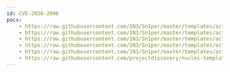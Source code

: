 ```yaml
---
id: CVE-2020-2096
pocs:
    - https://raw.githubusercontent.com/1N3/Sn1per/master/templates/active/CVE-2020-2096_Jenkins_Gitlab_XSS_4.sh
    - https://raw.githubusercontent.com/1N3/Sn1per/master/templates/active/CVE-2020-2096_Jenkins_Gitlab_XSS_3.sh
    - https://raw.githubusercontent.com/1N3/Sn1per/master/templates/active/CVE-2020-2096_Jenkins_Gitlab_XSS_2.sh
    - https://raw.githubusercontent.com/1N3/Sn1per/master/templates/active/CVE-2020-2096_Jenkins_Gitlab_XSS_1.sh
    - https://raw.githubusercontent.com/1N3/Sn1per/master/templates/active/CVE-2020-2096_-_Jenkins_Gitlab_Hook_XSS.sh
    - https://raw.githubusercontent.com/projectdiscovery/nuclei-templates/master/cves/CVE-2020-2096.yaml
---
```

